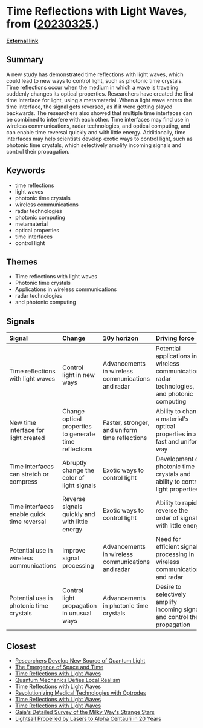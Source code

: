 # __Time Reflections with Light Waves__, from ([20230325](https://kghosh.substack.com/p/20230325).)

__[External link](https://spectrum.ieee.org/time-reversal-interface)__



## Summary

A new study has demonstrated time reflections with light waves, which could lead to new ways to control light, such as photonic time crystals. Time reflections occur when the medium in which a wave is traveling suddenly changes its optical properties. Researchers have created the first time interface for light, using a metamaterial. When a light wave enters the time interface, the signal gets reversed, as if it were getting played backwards. The researchers also showed that multiple time interfaces can be combined to interfere with each other. Time interfaces may find use in wireless communications, radar technologies, and optical computing, and can enable time reversal quickly and with little energy. Additionally, time interfaces may help scientists develop exotic ways to control light, such as photonic time crystals, which selectively amplify incoming signals and control their propagation.

## Keywords

* time reflections
* light waves
* photonic time crystals
* wireless communications
* radar technologies
* photonic computing
* metamaterial
* optical properties
* time interfaces
* control light

## Themes

* Time reflections with light waves
* Photonic time crystals
* Applications in wireless communications
* radar technologies
* and photonic computing

## Signals

| Signal                                     | Change                                                 | 10y horizon                                       | Driving force                                                                                 |
|:-------------------------------------------|:-------------------------------------------------------|:--------------------------------------------------|:----------------------------------------------------------------------------------------------|
| Time reflections with light waves          | Control light in new ways                              | Advancements in wireless communications and radar | Potential applications in wireless communications, radar technologies, and photonic computing |
| New time interface for light created       | Change optical properties to generate time reflections | Faster, stronger, and uniform time reflections    | Ability to change a material's optical properties in a fast and uniform way                   |
| Time interfaces can stretch or compress    | Abruptly change the color of light signals             | Exotic ways to control light                      | Development of photonic time crystals and ability to control light properties                 |
| Time interfaces enable quick time reversal | Reverse signals quickly and with little energy         | Exotic ways to control light                      | Ability to rapidly reverse the order of signals with little energy                            |
| Potential use in wireless communications   | Improve signal processing                              | Advancements in wireless communications and radar | Need for efficient signal processing in wireless communications and radar                     |
| Potential use in photonic time crystals    | Control light propagation in unusual ways              | Advancements in photonic time crystals            | Desire to selectively amplify incoming signals and control their propagation                  |

## Closest

* [Researchers Develop New Source of Quantum Light](059bc68ff6f1a35906ae3e976a00c335)
* [The Emergence of Space and Time](47ec89d0247058ebf93d0524269c7cf7)
* [Time Reflections with Light Waves](4276927d1e8af2054511c6ea72f2a9d4)
* [Quantum Mechanics Defies Local Realism](cfa7b88cc31a76b552fd670d315800cc)
* [Time Reflections with Light Waves](4276927d1e8af2054511c6ea72f2a9d4)
* [Revolutionizing Medical Technologies with Optrodes](7aeb03c0771769ceb99c3085c141c1fe)
* [Time Reflections with Light Waves](4276927d1e8af2054511c6ea72f2a9d4)
* [Time Reflections with Light Waves](4276927d1e8af2054511c6ea72f2a9d4)
* [Gaia's Detailed Survey of the Milky Way's Strange Stars](1ab0b67f876bff9275b2dbb3a7f3442c)
* [Lightsail Propelled by Lasers to Alpha Centauri in 20 Years](ab18ee2e57a56da09f778c9640a935df)